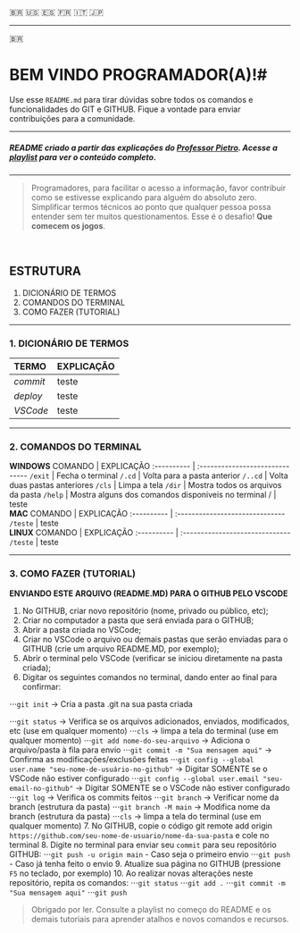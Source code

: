 :brazil: <!-- Icones dos países. Ao clicar, direciona para nova página ou para o ponto em que a nova linguagem começa-->
:us:
:es:
:fr:
:it:
:jp:
<hr>

:brazil:

# BEM VINDO PROGRAMADOR(A)!#

Use esse `README.md` para tirar dúvidas sobre todos os comandos e funcionalidades do GIT e GITHUB. Fique a vontade para enviar contribuições para a comunidade.
<br>
<hr>

##### README criado a partir das explicações do [Professor Pietro](https://github.com/pietromartinso). Acesse a [playlist](https://youtube.com/playlist?list=PLpaKFn4Q4GMOhOuffvi7VagNib0P325AV) para ver o conteúdo completo.
<hr>

> Programadores, para facilitar o acesso a informação, favor contribuir como se estivesse explicando para alguém do absoluto zero. Simplificar termos técnicos ao ponto que qualquer pessoa possa entender sem ter muitos questionamentos. Esse é o desafio! **Que comecem os jogos**</strong>.
<br>

## ESTRUTURA

1.  DICIONÁRIO DE TERMOS <!-- Aqui você encontrará uma lista com os principais termos usados durante o uso do GIT e GITHUB e suas respectivas definições.-->
2.  COMANDOS DO TERMINAL <!-- Aqui você verá os principais comandos para ajudar você a navegar pelo terminal. --> 
3.  COMO FAZER (TUTORIAL) <!-- Aqui você verá exemplos práticos de como executar vários comandos no GIT e no GITHUB. -->

<hr>

### 1. DICIONÁRIO DE TERMOS

TERMO | EXPLICAÇÃO |
:---------- | :------------------------------
*commit* | teste
*deploy* | teste
*VSCode* | teste

<hr>
<h3>2. COMANDOS DO TERMINAL</h3>

**WINDOWS**
COMANDO | EXPLICAÇÃO
:---------- | :------------------------------ 
`/exit` | Fecha o terminal
`/.cd` | Volta para a pasta anterior
`/..cd` | Volta duas pastas anteriores
`/cls` | Limpa a tela
`/dir` | Mostra todos os arquivos da pasta
`/help` | Mostra alguns dos comandos disponiveis no terminal 
/ | teste
<br>
**MAC**
COMANDO | EXPLICAÇÃO
:---------- | :------------------------------ 
`/teste` | teste
<br>
**LINUX**
COMANDO | EXPLICAÇÃO
:---------- | :------------------------------ 
`/teste` | teste

<hr>

### 3. COMO FAZER (TUTORIAL)

**ENVIANDO ESTE ARQUIVO (README.MD) PARA O GITHUB PELO VSCODE**

1.  No GITHUB, criar novo repositório (nome, privado ou público, etc);
2.  Criar no computador a pasta que será enviada para o GITHUB;
3.  Abrir a pasta criada no VSCode;
4.  Criar no VSCode o arquivo ou demais pastas que serão enviadas para o GITHUB (crie um arquivo README.MD, por exemplo);
5.  Abrir o terminal pelo VSCode (verificar se iniciou diretamente na pasta criada);
6.  Digitar os seguintes comandos no terminal, dando enter ao final para confirmar:

⋅⋅⋅`git init` -> Cria a pasta .git na sua pasta criada

⋅⋅⋅`git status` -> Verifica se os arquivos adicionados, enviados, modificados, etc (use em qualquer momento)
⋅⋅⋅`cls` -> limpa a tela do terminal (use em qualquer momento)
⋅⋅⋅`git add nome-do-seu-arquivo` -> Adiciona o arquivo/pasta à fila para envio
⋅⋅⋅`git commit -m "Sua mensagem aqui"` -> Confirma as modificações/exclusões feitas
⋅⋅⋅`git config --global user.name "seu-nome-de-usuário-no-github"` -> Digitar SOMENTE se o VSCode não estiver configurado
⋅⋅⋅`git config --global user.email "seu-email-no-github"` -> Digitar SOMENTE se o VSCode não estiver configurado
⋅⋅⋅`git log` -> Verifica os commits feitos
⋅⋅⋅`git branch` -> Verificar nome da branch (estrutura da pasta)
⋅⋅⋅`git branch -M main` -> Modifica nome da branch (estrutura da pasta)
⋅⋅⋅`cls` -> limpa a tela do terminal (use em qualquer momento)
7.  No GITHUB, copie o código git remote add origin `https://github.com/seu-nome-de-usuario/nome-da-sua-pasta` e cole no terminal
8.  Digite no terminal para enviar seu `commit` para seu repositório GITHUB:
⋅⋅⋅`git push -u origin main` - Caso seja o primeiro envio
⋅⋅⋅`git push` - Caso já tenha feito o envio
9.  Atualize sua página no GITHUB (pressione `F5` no teclado, por exemplo)
10. Ao realizar novas alterações neste repositório, repita os comandos:
⋅⋅⋅`git status` 
⋅⋅⋅`git add .`
⋅⋅⋅`git commit -m "Sua mensagem aqui"`
⋅⋅⋅`git push`
    
> Obrigado por ler. Consulte a playlist no começo do README e os demais tutoriais para aprender atalhos e novos comandos e recursos.